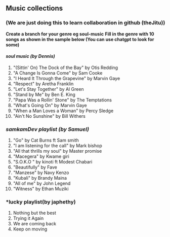 ## Music collections
### (We are just doing this to learn collaboration in github (theJitu))

**Create a branch for your genre eg soul-music**
**Fill in the genre with 10 songs as shown in the sample below (You can use chatgpt to look for some)**

#### *soul music (by Dennis)*
1. "(Sittin' On) The Dock of the Bay" by Otis Redding
1. "A Change Is Gonna Come" by Sam Cooke
1. "I Heard It Through the Grapevine" by Marvin Gaye
1. "Respect" by Aretha Franklin
1. "Let's Stay Together" by Al Green
1. "Stand by Me" by Ben E. King
1. "Papa Was a Rollin' Stone" by The Temptations
1. "What's Going On" by Marvin Gaye
1. "When a Man Loves a Woman" by Percy Sledge
1. "Ain't No Sunshine" by Bill Withers

### *samkamDev playlist (by Samuel)*
1. "Go" by  Cat Burns ft Sam smith
1. "I am listening for the call" by Mark bishop
1. "All that thrills my soul" by Master promise
1. "Macegera" by Kwame giri
1. "S.O.K.O " by kinoti ft Modest Chabari
1. "Beautifully" by Fave
1. "Manzese" by Navy Kenzo
1. "Kubali" by Brandy Maina
1. "All of me" by John Legend
1. "Witness" by Ethan Muziki
### *lucky playlist(by japhethy)
1. Nothing but the best
2. Trying it Again
3. We are coming back
4. Keep on moving
